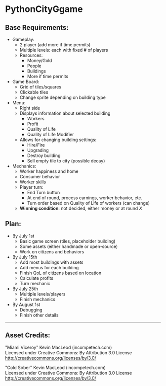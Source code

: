 # PythonCityGgame

## Base Requirements:
 - Gameplay:
    * 2 player (add more if time permits)
    * Multiple levels: each with fixed # of players
    * Resources:
        - Money/Gold
        - People
        - Buildings
        - More if time permits
 - Game Board:
    * Grid of tiles/squares
    * Clickable tiles
    * Change sprite depending on building type
 - Menu:
    - Right side
    - Displays information about selected building
        * Workers
        * Profit
        * Quality of Life
        * Quality of Life Modifier
    - Allows for changing building settings:
        * Hire/Fire
        * Upgrading
        * Destroy building
        * Sell empty tile to city (possible decay)
 - Mechanics:
    * Worker happiness and home
    * Consumer behavior
    * Worker skills
    * Player turn:
        - End Turn button
        - At end of round, process earnings, worker behavior, etc.
        - Turn order based on Quality of Life of workers (can change)
    * **Winning condition**: not decided, either money or at round *X*

## Plan:
 - By July 1st
    * Basic game screen (tiles, placeholder building)
    * Some assets (either handmade or open-source)
    * Work on citizens and behaviors
 - By July 15th
    * Add most buildings with assets
    * Add menus for each building
    * Finish QoL of citizens based on location
    * Calculate profits
    * Turn mechanic
 - By July 25th
    * Multiple levels/players
    * Finish mechanics
 - By August 1st
    * Debugging
    * Finish other details

---

## Asset Credits:
"Miami Viceroy" Kevin MacLeod (incompetech.com)\
Licensed under Creative Commons: By Attribution 3.0 License\
http://creativecommons.org/licenses/by/3.0/

"Cold Sober" Kevin MacLeod (incompetech.com)\
Licensed under Creative Commons: By Attribution 3.0 License\
http://creativecommons.org/licenses/by/3.0/